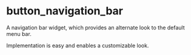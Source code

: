 # button_navigation_bar

A navigation bar widget, which provides an alternate look to the default menu bar. 

Implementation is easy and enables a customizable look.
